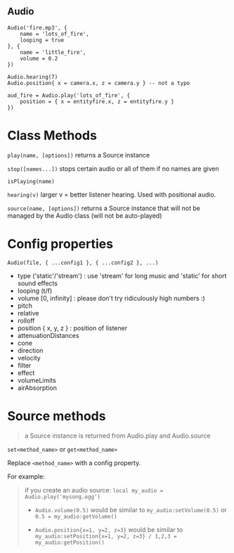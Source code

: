 ## Audio

```
Audio('fire.mp3', {
    name = 'lots_of_fire',
    looping = true
}, {
    name = 'little_fire',
    volume = 0.2
})

Audio.hearing(7)
Audio.position{ x = camera.x, z = camera.y } -- not a typo

aud_fire = Audio.play('lots_of_fire', {
    position = { x = entityfire.x, z = entityfire.y }
})
```

# Class Methods

`play(name, [options])` returns a Source instance

`stop([names...])` stops certain audio or all of them if no names are given

`isPlaying(name)`

`hearing(v)` larger v = better listener hearing. Used with positional audio.

`source(name, [options])` returns a Source instance that will not be managed by the Audio class (will not be auto-played)

# Config properties

`Audio(file, { ...config1 }, { ...config2 }, ...)`

* type ('static'/'stream') : use 'stream' for long music and 'static' for short sound effects
* looping (t/f)
* volume [0, infinity] : please don't try ridiculously high numbers :)
* pitch
* relative
* rolloff
* position { x, y, z } : position of listener
* attenuationDistances
* cone
* direction
* velocity
* filter
* effect
* volumeLimits
* airAbsorption

# Source methods 

> a Source instance is returned from Audio.play and Audio.source

`set<method_name>` or `get<method_name>`

Replace `<method_name>` with a config property.

For example:

> if you create an audio source: `local my_audio = Audio.play('mysong.ogg')`
>
> * `Audio.volume(0.5)` would be similar to `my_audio:setVolume(0.5)` or `0.5 = my_audio:getVolume()`
>
> * `Audio.position{x=1, y=2, z=3}` would be similar to `my_audio:setPosition{x=1, y=2, z=3} / 1,2,3 = my_audio:getPosition()`
